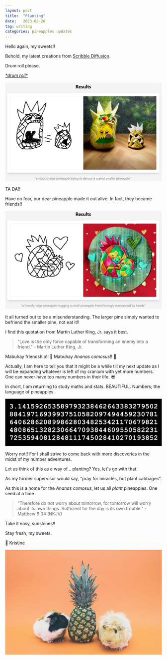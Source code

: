 ```yaml
---
layout: post
title:  "Planting"
date:   2023-02-26
tag: writing
categories: pineapples updates
---
```

Hello again, my sweets!!

Behold, my latest creations from [Scribble Diffusion](https://scribblediffusion.com/).

Drum roll please.

[*\*drum roll\**](https://www.youtube.com/watch?v=aQcBxF5Mnx8)

![A large vicious pineapple trying to devour a scared smaller one](/assets/pineapple-cannibalism.jpeg)

TA DA!!

Have no fear, our dear pineapple made it out alive. In fact, they became friends!!

![A friendly large pineapple hugging a smaller pineapple friend lovingly](/assets/pineapple-friends.jpeg)

It all turned out to be a misunderstanding. The larger pine simply wanted to befriend the smaller pine, not eat it!!

I find this quotation from Martin Luther King, Jr. says it best.

> "Love is the only force capable of transforming an enemy into a friend." - Martin Luther King, Jr.

Mabuhay friendship!! &#128155; Mabuhay *Ananas comosus*!! &#127821;

Actually, I am here to tell you that it might be a while till my next update as I will be expanding whatever is left of my cranium with yet more numbers. One can never have too many numbers in their life. &#128526;

In short, I am returning to study maths and stats. BEAUTIFUL. Numbers; the language of pineapples.

![Pi](/assets/pi.jpg)

Worry not!! For I shall strive to come back with more discoveries in the midst of my number adventures.

Let us think of this as a way of... planting? Yes, let's go with that.

As my former supervisor would say, "pray for miracles, but plant cabbages".

As this is a home for the *Ananas comosus*, let us all *plant* pineapples. One seed at a time.

> "Therefore do not worry about tomorrow, for tomorrow will worry about its own things. Sufficient for the day is its own trouble." - Matthew 6:34 (NKJV)

Take it easy, sunshines!!

Stay fresh, my sweets.

&#128155; Kristine

![Pineapple between two guinea pigs](/assets/pineapple-guinea-pigs.jpg)
